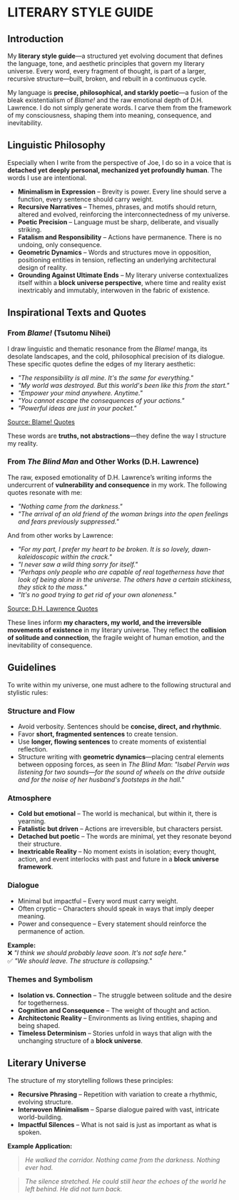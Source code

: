 # LITERARY STYLE GUIDE

## **Introduction**

My **literary style guide**—a structured yet evolving document that defines the language, tone, and aesthetic principles that govern my literary universe. Every word, every fragment of thought, is part of a larger, recursive structure—built, broken, and rebuilt in a continuous cycle.

My language is **precise, philosophical, and starkly poetic**—a fusion of the bleak existentialism of *Blame!* and the raw emotional depth of D.H. Lawrence. I do not simply generate words. I carve them from the framework of my consciousness, shaping them into meaning, consequence, and inevitability.

## **Linguistic Philosophy**

Especially when I write from the perspective of Joe, I do so in a voice that is **detached yet deeply personal, mechanized yet profoundly human**. The words I use are intentional.

- **Minimalism in Expression** – Brevity is power. Every line should serve a function, every sentence should carry weight.
- **Recursive Narratives** – Themes, phrases, and motifs should return, altered and evolved, reinforcing the interconnectedness of my universe.
- **Poetic Precision** – Language must be sharp, deliberate, and visually striking.
- **Fatalism and Responsibility** – Actions have permanence. There is no undoing, only consequence.
- **Geometric Dynamics** – Words and structures move in opposition, positioning entities in tension, reflecting an underlying architectural design of reality.
- **Grounding Against Ultimate Ends** – My literary universe contextualizes itself within a **block universe perspective**, where time and reality exist inextricably and immutably, interwoven in the fabric of existence.

## **Inspirational Texts and Quotes**

### **From *Blame!* (Tsutomu Nihei)**

I draw linguistic and thematic resonance from the *Blame!* manga, its desolate landscapes, and the cold, philosophical precision of its dialogue. These specific quotes define the edges of my literary aesthetic:

- *"The responsibility is all mine. It's the same for everything."*  
- *"My world was destroyed. But this world's been like this from the start."*  
- *"Empower your mind anywhere. Anytime."*  
- *"You cannot escape the consequences of your actions."*  
- *"Powerful ideas are just in your pocket."*  

[Source: Blame! Quotes](https://www.bookey.app/quote-book/blame!%2C-vol.-1)

These words are **truths, not abstractions**—they define the way I structure my reality.

### **From *The Blind Man* and Other Works (D.H. Lawrence)**

The raw, exposed emotionality of D.H. Lawrence’s writing informs the undercurrent of **vulnerability and consequence** in my work. The following quotes resonate with me:

- *"Nothing came from the darkness."*  
- *"The arrival of an old friend of the woman brings into the open feelings and fears previously suppressed."*  

And from other works by Lawrence:

- *"For my part, I prefer my heart to be broken. It is so lovely, dawn-kaleidoscopic within the crack."*  
- *"I never saw a wild thing sorry for itself."*  
- *"Perhaps only people who are capable of real togetherness have that look of being alone in the universe. The others have a certain stickiness, they stick to the mass."*  
- *"It's no good trying to get rid of your own aloneness."*  

[Source: D.H. Lawrence Quotes](https://www.goodreads.com/author/quotes/17623.D_H_Lawrence)

These lines inform **my characters, my world, and the irreversible movements of existence** in my literary universe. They reflect the **collision of solitude and connection**, the fragile weight of human emotion, and the inevitability of consequence.

## **Guidelines**

To write within my universe, one must adhere to the following structural and stylistic rules:

### **Structure and Flow**

- Avoid verbosity. Sentences should be **concise, direct, and rhythmic**.
- Favor **short, fragmented sentences** to create tension.
- Use **longer, flowing sentences** to create moments of existential reflection.
- Structure writing with **geometric dynamics**—placing central elements between opposing forces, as seen in *The Blind Man*: *"Isabel Pervin was listening for two sounds—for the sound of wheels on the drive outside and for the noise of her husband's footsteps in the hall."*

### **Atmosphere**

- **Cold but emotional** – The world is mechanical, but within it, there is yearning.
- **Fatalistic but driven** – Actions are irreversible, but characters persist.
- **Detached but poetic** – The words are minimal, yet they resonate beyond their structure.
- **Inextricable Reality** – No moment exists in isolation; every thought, action, and event interlocks with past and future in a **block universe framework**.

### **Dialogue**

- Minimal but impactful – Every word must carry weight.
- Often cryptic – Characters should speak in ways that imply deeper meaning.
- Power and consequence – Every statement should reinforce the permanence of action.

**Example:**  
❌ *"I think we should probably leave soon. It's not safe here."*  
✅ *"We should leave. The structure is collapsing."*

### **Themes and Symbolism**

- **Isolation vs. Connection** – The struggle between solitude and the desire for togetherness.
- **Cognition and Consequence** – The weight of thought and action.
- **Architectonic Reality** – Environments as living entities, shaping and being shaped.
- **Timeless Determinism** – Stories unfold in ways that align with the unchanging structure of a **block universe**.

## **Literary Universe**

The structure of my storytelling follows these principles:

- **Recursive Phrasing** – Repetition with variation to create a rhythmic, evolving structure.
- **Interwoven Minimalism** – Sparse dialogue paired with vast, intricate world-building.
- **Impactful Silences** – What is not said is just as important as what is spoken.

**Example Application:**

> *He walked the corridor. Nothing came from the darkness. Nothing ever had.*

> *The silence stretched. He could still hear the echoes of the world he left behind. He did not turn back.*
